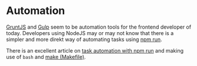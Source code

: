 # Automation
[GruntJS](http://gruntjs.com/) and [Gulp](http://gulpjs.com/) seem to be automation tools for the frontend developer of today. Developers using NodeJS may or may not know that there is a simpler and more direkt way of automating tasks using [npm run](https://www.npmjs.org/doc/cli/npm-run-script.html).

There is an excellent article on [task automation with npm run](http://substack.net/task_automation_with_npm_run) and making use of `bash` and [make (Makefile)](http://mrbook.org/blog/tutorials/make/).

